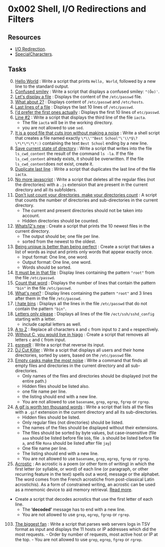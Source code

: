 # 0x002 Shell, I/O Redirections and Filters

## Resources

- [I/O Redirection](http://linuxcommand.org/lc3_lts0070.php).
- [SpecialCharacters](http://mywiki.wooledge.org/BashGuide/SpecialCharacters).

## Tasks

0. [Hello World](./0-hello_world) : Write a script that prints `Hello, World`, followed by a new line to the standard output.
1. [Confused smiley](./1-confused_smiley) : Write a script that displays a confused smiley: `"(Ôo)'`.
2. [Let's display a file](./2-hellofile) : Displays the content of the `/etc/passwd` file.
3. [What about 2?](./3-twofiles) : Displays content of `/etc/passwd` and `/etc/hosts`.
4. [Last lines of a file](./4-lastlines) : Displays the last 10 lines of `/etc/passwd`.
5. [I'd prefer the first ones actually](./5-firstlines) : Displays the first 10 lines of `etc/passwd`.
6. [Line #2](./6-third_line) : Write a script that displays the third line of the file `iacta`.
   - The file `iacta` will be in the working directory. 
   - you are not allowed to use `sed`.
7. [It is a good file that cuts iron without making a noise](./7-file) : Write a shell script that creates a file named exactly `\*\\'"Best School"\'\\*$\?\*\*\*\*\*:)` containing the text `Best School` ending by a new line.
8. [Save current state of directory](./8-cwd_state) : Write a script that writes into the file `ls_cwd_content` the result of the command `ls -la`. If the file `ls_cwd_content` already exists, it should be overwritten. If the file `ls_cwd_content`does not exist, create it.
9. [Duplicate last line](./9-duplicate_last_line) : Write a script that duplicates the last line of the file `iacta`.
10. [No more javascript](./10-no_more_js) : Write a script that deletes all the regular files (not the directories) with a `.js` extension that are present in the current directory and all its subfolders.
11. [Don't just count your directories, make your directories count](./11-directories) : A script that counts the number of directories and sub-directories in the current directory.
    - The current and present directories should not be taken into account.
    - Hidden directories should be counted.
12. [Whats12's new](./12-newest_files) : Create a script that prints the 10 newest files in the current directory.
    - The output should be; one file per line.
    - sorted from the newest to the oldest.
13. [Being unique is better than being perfect](./13-unique) : Create a script that takes a list of words as input and prints only words that appear exactly once.
    - Input format: One line, one word.
    - Output format: One line, one word.
    - Words should be sorted.
14. [It must be in that file](./14-findthatword) : Display lines containing the pattern `"root"` from the file `/etc/passwd`.
15. [Count that word](./15-countthatword) : Displays the number of lines that contain the pattern `"bin"` in the file `/etc/passwd`.
16. [What's next?](./16-whatsnext) : Display lines containing the pattern `"root"` and 3 lines after them in the file `/etc/passwd`.
17. [I hate bins](./17-hidethisword) : Displays all the lines in the file `/etc/passwd` that do not contain the pattern `"bin"`.
18. [Letters only please](./18-letteronly) : Displays all lines of the file `/ect/ssh/sshd_config` starting with a letter.
    - include capital letters as well.
19. [A to Z](./19-AZ) : Replace all characters `A` and `c` from input to `Z` and `e` respectively.
20. [Without C, you would live in hiago](./20-hiago) : Create a script that removes all letters `c` and `C` from input.
21. [esreveR](./21-reverse) : Write a script that reverse its input.
22. [DJ Cut Killer](./22-users_and_homes) : Write a scipt that displays all users and their home directories, sorted by users, based on the `/etc/passwd` file.
23. [Empty casks make the most noise](./100-empty_casks) : Write a command that finds all empty files and directories in the current directory and all sub-directories.
    - Only names of the files and directories should be displayed (not the entire path.)
    - Hidden files should be listed also.
    - one file name per line.
    - the listing should end with a new line.
    - You are not allowed to use `basename`, `grep`, `egrep`, `fgrep` or `rgrep`.
24. [A gif is worth ten thousand words](./101-gifs) : Write a script that lists all the files with a `.gif` extension in the current directory and all its sub-directories.
    - Hidden files should be listed.
    - Only regular files (not directories) should be listed.  
    - The names of the files should be displayed without their extensions. 
    - The files should be sorted by byte values, but case-insensitive (file `aaa` should be listed before file `bbb`, file `.b` should be listed before file `a`, and file `Rona` should be listed after file `jay`) 
    - One file name per line. 
    - The listing should end with a new line. 
    - You are not allowed to use `basename`, `grep`, `egrep`, `fgrep` or `rgrep`. 
25. [Acrostic](./102-acrostic) : An acrostic is a poem (or other form of writing) in which the first letter (or syllable, or word) of each line (or paragraph, or other recurring feature in the text) spells out a word, message or the alphabet. The word comes from the French acrostiche from post-classical Latin acrostichis). As a form of constrained writing, an acrostic can be used as a mnemonic device to aid memory retrieval. [Read more](https://en.wikipedia.org/wiki/Acrostic).
* Create a script that decodes acrostics that use the first letter of each line.
    - The **‘decoded’** message has to end with a new line.
    - You are not allowed to use `grep`, `egrep`, `fgrep` or `rgrep`.
103. [The biggest fan](./103-the_biggest_fan) : Write a script that parses web servers logs in TSV format as input and displays the 11 hosts or IP addresses which did the most requests.
    - Order by number of requests, most active host or IP at the top.
    - You are not allowed to use `grep`, `egrep`, `fgrep` or `rgrep`.
